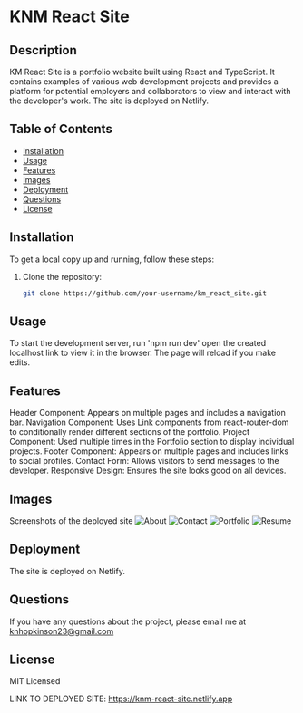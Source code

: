 # KNM React Site

## Description

KM React Site is a portfolio website built using React and TypeScript. It contains examples of various web development projects and provides a platform for potential employers and collaborators to view and interact with the developer's work. The site is deployed on Netlify.

## Table of Contents

- [Installation](#installation)
- [Usage](#usage)
- [Features](#features)
- [Images](#images)
- [Deployment](#deployment)
- [Questions](#questions)
- [License](#license)

## Installation

To get a local copy up and running, follow these steps:

1. Clone the repository:
   ```sh
   git clone https://github.com/your-username/km_react_site.git

## Usage

To start the development server, run 'npm run dev' open the created localhost link to view it in the browser. The page will reload if you make edits. 


## Features
Header Component: Appears on multiple pages and includes a navigation bar.
Navigation Component: Uses Link components from react-router-dom to conditionally render different sections of the portfolio.
Project Component: Used multiple times in the Portfolio section to display individual projects.
Footer Component: Appears on multiple pages and includes links to social profiles.
Contact Form: Allows visitors to send messages to the developer.
Responsive Design: Ensures the site looks good on all devices.

## Images
Screenshots of the deployed site
![About](public/React_About_Me.jpg)
![Contact](public/React_Contact_Me.jpg)
![Portfolio](public/React_Portfolio.jpg)
![Resume](public/React_Resume.jpg)

## Deployment
The site is deployed on Netlify.

## Questions
If you have any questions about the project, please email me at knhopkinson23@gmail.com

## License
MIT Licensed

LINK TO DEPLOYED SITE:
https://knm-react-site.netlify.app